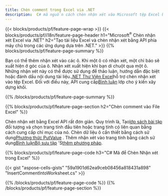 ```yaml
---
title: Chèn comment trong Excel via .NET
description:  C# mã nguồn cách chèn nhận xét vào Microsoft tệp Excel bằng Thư viện .NET.
---
```

{{< blocks/products/pf/feature-page-wrap >}}
{{< blocks/products/pf/i18n/feature-page-header h1="Microsoft<sup>&reg;</sup> Chèn nhận xét Excel via .NET" h2="Tạo tài liệu Excel và chèn nhận xét bằng API phía máy chủ trong các ứng dụng dựa trên .NET." >}}
{{% blocks/products/pf/feature-page-summary %}}

 Bạn có thể thêm nhận xét vào các ô. Khi một ô có nhận xét, một chỉ báo sẽ xuất hiện ở góc của ô. Nhận xét xuất hiện khi bạn di chuột qua một ô. Những nhận xét này có thể được sử dụng để thảo luận, hướng dẫn đặc biệt hoặc đánh dấu nội dung tài liệu.[.NET Thư Viện Excel](/cells/vi/net/)hỗ trợ chèn nhận xét vào tệp Excel. Đối với điều này, API cung cấp[Bình luận](https://reference.aspose.com/cells/net/aspose.cells/comment) lớp cho ý kiến xây dựng khối.

{{% /blocks/products/pf/feature-page-summary %}}

{{% blocks/products/pf/feature-page-section h2="Chèn comment vào File Excel" %}}

 Chèn nhận xét bằng Excel API rất đơn giản. Quy trình là, Tạo[lớp sách bài tập](https://reference.aspose.com/cells/net/aspose.cells/workbook) đối tượng và chọn trang tính đầu tiên hoặc trang tính có liên quan bằng cách cung cấp chỉ mục của nó. Chèn dữ liệu ô cần thiết bằng cách sử dụng[Phương thức PutValue](https://reference.aspose.com/cells/net/aspose.cells/cell/methods/putvalue/index) . Thêm nhận xét vào trang tính bằng cách sử dụng[Bình luậnBộ sưu tập](https://reference.aspose.com/cells/net/aspose.cells/commentcollection) 'S[thêm phương pháp](https://reference.aspose.com/cells/net/aspose.cells.commentcollection/add/methods/1).

{{% blocks/products/pf/feature-page-code h3="C# Mã để Chèn Nhận xét trong Excel" %}}

{{< gist "aspose-cells-gists" "59a1901d62ea9ceb08456a818431a898" "InsertCommentIntoWorksheet.cs" >}}

{{% /blocks/products/pf/feature-page-code %}}
{{% /blocks/products/pf/feature-page-section %}}
